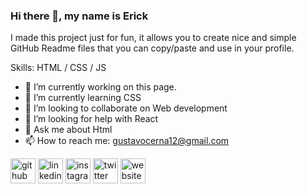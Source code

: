 ### Hi there 👋, my name is Erick
I made this project just for fun, it allows you to create nice and simple GitHub Readme files that you can copy/paste and use in your profile.

Skills: HTML / CSS / JS

- 🔭 I’m currently working on this page. 
- 🌱 I’m currently learning CSS 
- 👯 I’m looking to collaborate on Web development 
- 🤔 I’m looking for help with React 
- 💬 Ask me about Html 
- 📫 How to reach me: gustavocerna12@gmail.com 


[<img src='https://cdn.jsdelivr.net/npm/simple-icons@3.0.1/icons/github.svg' alt='github' height='40'>](https://github.com/erickcerna)  [<img src='https://cdn.jsdelivr.net/npm/simple-icons@3.0.1/icons/linkedin.svg' alt='linkedin' height='40'>](https://www.linkedin.com/in/gustavocerna/)  [<img src='https://cdn.jsdelivr.net/npm/simple-icons@3.0.1/icons/instagram.svg' alt='instagram' height='40'>](https://www.instagram.com/erick_srna/)  [<img src='https://cdn.jsdelivr.net/npm/simple-icons@3.0.1/icons/twitter.svg' alt='twitter' height='40'>](https://twitter.com/tavo_rasta)  [<img src='https://cdn.jsdelivr.net/npm/simple-icons@3.0.1/icons/icloud.svg' alt='website' height='40'>](http://erickcerna.tk/)  


